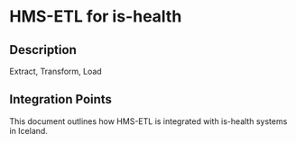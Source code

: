 # HMS-ETL for is-health

## Description

Extract, Transform, Load

## Integration Points

This document outlines how HMS-ETL is integrated with is-health systems in Iceland.

